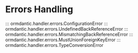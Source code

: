 # Errors Handling

::: ormdantic.handler.errors.ConfigurationError
::: ormdantic.handler.errors.UndefinedBackReferenceError
::: ormdantic.handler.errors.MismatchingBackReferenceError
::: ormdantic.handler.errors.MustUnionForeignKeyError
::: ormdantic.handler.errors.TypeConversionError
